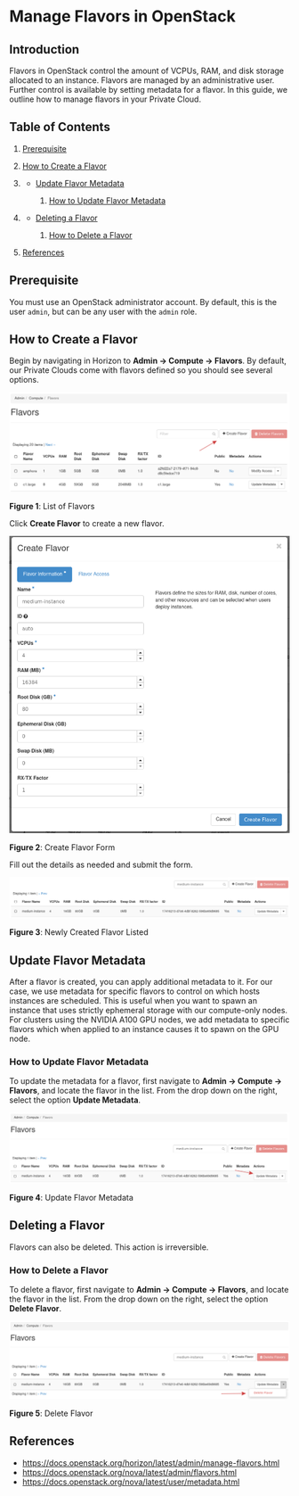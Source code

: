 # Manage Flavors in OpenStack

## Introduction

Flavors in OpenStack control the amount of VCPUs, RAM, and disk storage
allocated to an instance. Flavors are managed by an administrative user.
Further control is available by setting metadata for a flavor. In this
guide, we outline how to manage flavors in your Private Cloud.

## Table of Contents

1. [Prerequisite](manage-flavors#prerequisite)

2. [How to Create a
    Flavor](manage-flavors#how-to-create-a-flavor)

3. - [Update Flavor
        Metadata](manage-flavors#update-flavor-metadata)

        1. [How to Update Flavor
            Metadata](manage-flavors#how-to-update-flavor-metadata)

4. - [Deleting a
        Flavor](manage-flavors#deleting-a-flavor)

        1. [How to Delete a
            Flavor](manage-flavors#how-to-delete-a-flavor)

5. [References](manage-flavors#references)

## Prerequisite

You must use an OpenStack administrator account. By default, this is the
user `admin`, but can be any user with the `admin` role.

## How to Create a Flavor

Begin by navigating in Horizon to **Admin -\> Compute -\> Flavors**. By
default, our Private Clouds come with flavors defined so you should see
several options.

![Figure 1](images/flavor-list.png "List of Flavors")

**Figure 1**: List of Flavors

Click **Create Flavor** to create a new flavor.

![Figure 2](images/flavor-create.png "Create Flavor Form")

**Figure 2**: Create Flavor Form

Fill out the details as needed and submit the form.

![Figure 3](images/newly-created-flavor-list.png "Newly Created Flavor Listed")

**Figure 3**: Newly Created Flavor Listed

## Update Flavor Metadata

After a flavor is created, you can apply additional metadata to it. For
our case, we use metadata for specific flavors to control on which hosts
instances are scheduled. This is useful when you want to spawn an
instance that uses strictly ephemeral storage with our compute-only
nodes. For clusters using the NVIDIA A100 GPU nodes, we add metadata to
specific flavors which when applied to an instance causes it to spawn on
the GPU node.

### How to Update Flavor Metadata

To update the metadata for a flavor, first navigate to **Admin -\>
Compute -\> Flavors**, and locate the flavor in the list. From the drop
down on the right, select the option **Update Metadata**.

![Figure 4](images/flavor-update-metadata.png "Update Flavor Metadata")

**Figure 4**: Update Flavor Metadata

## Deleting a Flavor

Flavors can also be deleted. This action is irreversible.

### How to Delete a Flavor

To delete a flavor, first navigate to **Admin -\> Compute -\> Flavors**,
and locate the flavor in the list. From the drop down on the right,
select the option **Delete Flavor**.

![Figure 5](images/delete-flavor.png "Delete Flavor")

**Figure 5**: Delete Flavor

## References

- <https://docs.openstack.org/horizon/latest/admin/manage-flavors.html>
- <https://docs.openstack.org/nova/latest/admin/flavors.html>
- <https://docs.openstack.org/nova/latest/user/metadata.html>
